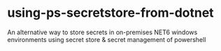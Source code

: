 # using-ps-secretstore-from-dotnet
An alternative way to store secrets in on-premises NET6 windows environments using secret store &amp; secret management of powershell
